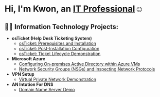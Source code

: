 <h1>Hi, I'm Kwon, an <a href="https://linkedin.com/in/raekwon-brant95">IT Professional</a>☺</h1>

<h2>👨‍💻 Information Technology Projects:</h2>

- <b>osTicket (Help Desk Ticketing System)</b>
  - [osTicket: Prerequisites and Installation](https://github.com/Mrhosendove/osticket-prereqs)
  - [osTicket: Post-Installation Configuration](https://github.com/Mrhosendove/post-install-config)
  - [osTicket: Ticket Lifecycle Demonstration](https://github.com/Mrhosendove/ticket-lifecycle)
- <b>Microsoft Azure</b>
  - [Configuring On-premises Active Directory within Azure VMs](https://github.com/Mrhosendove/configure-ad)
  - [Network Security Groups (NSGs) and Inspecting Network Protocols](https://github.com/Mrhosendove/azure-network-protocols)
- <b>VPN Setup</b>
  - [Virtual Private Network Demonstration](https://github.com/Mrhosendove/Vpnsetup-protocols)
- <b>AN Intution For DNS</b>
  - [Domain Name Server Demo](https://github.com//Mrhosendove/Dnsdemo)
